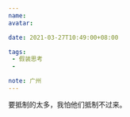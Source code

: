```yaml
---
name:
avatar:

date: 2021-03-27T10:49:00+08:00

tags:
 - 假装思考
 -

note: 广州
---
```

要抵制的太多，我怕他们抵制不过来。